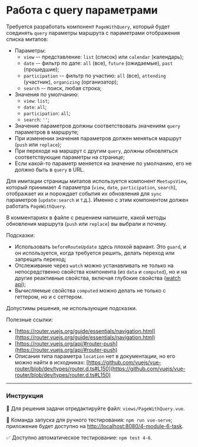 # Работа с query параметрами

Требуется разработать компонент `PageWithQuery`, который будет соединять `query` параметры маршрута с параметрами отображения списка митапов:
- Параметры:
    - `view` -- представление: `list` (список) или `calendar` (календарь);
    - `date` -- фильтр по дате: `all` (все), `future` (ожидаемые),  `past` (прошедшие); 
    - `participation` -- фильтр по участию: `all` (все), `attending` (участник), `organizing` (организатор);
    - `search` -- поиск, любая строка;
- Значения по умолчанию:
    - `view`: `list`;
    - `date`: `all`; 
    - `participation`: `all`;
    - `search`: `''`;    
- Значение параметров должны соответствовать значениям `query` параметров в маршруте;
- При изменении значения параметров должен меняться маршрут (`push` или `replace`);
- При переходе на маршрут с другим `query`, должны обновляться соответствующие параметры на странице;
- Если какой-то параметр меняется на значение по умолчанию, его не должно быть в `query` в URL.

Для имитации страницы митапов используется компонент `MeetupsView`, который принимает 4 параметра (`view`, `date`, `participation`, `search`), отображает их и порождает события их обновления для `sync` параметров (`update:search` и т.д.). Именно с этим компонентом должен работать `PageWithQuery`.

В комментариях в файле с решением напишите, какой методы обновления маршрута (`push` или `replace`) вы выбрали и почему.

Подсказки:
- Использовать `beforeRouteUpdate` здесь плохой вариант. Это `guard`, и он используется, когда требуется решить, делать переход или запрещать переход;
- Отслеживание через `watch` можно устанавливать не только на непосредственно свойства компонента (из `data` и `computed`), но и на другие реактивные свойства, включая глубокие свойства ([watch api](https://vuejs.org/v2/api/#watch));
- Вычисляемые свойства `computed` можно делать не только с геттером, но и с сеттером.

Допустимы решения, не использующие подсказки.

Полезные ссылки:
- [https://router.vuejs.org/guide/essentials/navigation.html](https://router.vuejs.org/guide/essentials/navigation.html)
- [https://router.vuejs.org/api/#router-push](https://router.vuejs.org/api/#router-push)
- Описания типа параметра `location` нет в документации, но его можно найти в исходниках: [https://github.com/vuejs/vue-router/blob/dev/types/router.d.ts#L150](https://github.com/vuejs/vue-router/blob/dev/types/router.d.ts#L150)

---

### Инструкция

📝 Для решения задачи отредактируйте файл: `views/PageWithQuery.vue`.

🚀 Команда запуска для ручного тестирования: `npm run vue-serve`;<br>
приложение будет доступно на [http://localhost:8080/4-module-6-task](http://localhost:8080/4-module-6-task).

✅ Доступно автоматическое тестирование: `npm test 4-6`.

